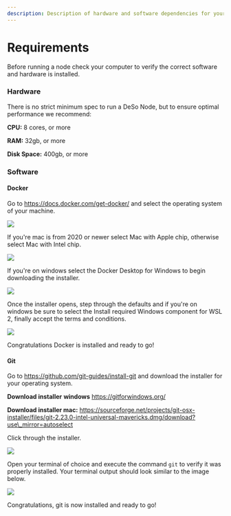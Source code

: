 ```yaml
---
description: Description of hardware and software dependencies for your DeSo Node
---
```


# Requirements

Before running a node check your computer to verify the correct software and hardware is installed.

### Hardware

There is no strict minimum spec to run a DeSo Node, but to ensure optimal performance we recommend:

**CPU:** 8 cores, or more

**RAM:** 32gb, or more

**Disk Space:** 400gb, or more

### Software

#### Docker

Go to https://docs.docker.com/get-docker/ and select the operating system of your machine.

![](../../.gitbook/assets/operating-systems.PNG)

If you're mac is from 2020 or newer select Mac with Apple chip, otherwise select Mac with Intel chip.

![](../../.gitbook/assets/mac.PNG)

If you're on windows select the Docker Desktop for Windows to begin downloading the installer.

![](../../.gitbook/assets/win-save.PNG)

&#x20;Once the installer opens, step through the defaults and if you're on windows be sure to select the Install required Windows component for WSL 2, finally accept the terms and conditions.

![](../../.gitbook/assets/windows-check.PNG)

&#x20;Congratulations Docker is installed and ready to go!

#### Git

Go to https://github.com/git-guides/install-git and download the installer for your operating system.

**Download installer** **windows** https://gitforwindows.org/

**Download installer mac:** https://sourceforge.net/projects/git-osx-installer/files/git-2.23.0-intel-universal-mavericks.dmg/download?use\_mirror=autoselect

Click through the installer.

![](../../.gitbook/assets/git-setup.PNG)

Open your terminal of choice and execute the command `git` to verify it was properly installed. Your terminal output should look similar to the image below.&#x20;

![](../../.gitbook/assets/git.PNG)

Congratulations, git is now installed and ready to go!
